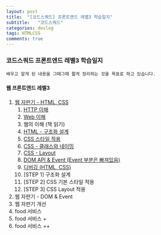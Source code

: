 ```yaml
---
layout: post
title:  "[코드스쿼드] 프론트엔드 레벨3 학습일지"
subtitle:   "코드스쿼드"
categories: devlog
tags: HTMLCSS
comments: true
---
```


### 코드스쿼드 프론트엔드 레벨3 학습일지

```
배우고 알게 된 내용을 그때그때 짧게 정리하는 것을 목표로 하고 있습니다.
```

#### 웹 프론트엔드 레벨3

1. [웹 자판기 - HTML, CSS](https://antaehyeon.github.io/tag/devlog-html-css/)
   1. [HTTP 이해](https://antaehyeon.github.io/devlog/2018/07/04/%EC%BD%94%EB%93%9C%EC%8A%A4%EC%BF%BC%EB%93%9C-%ED%94%84%EB%A1%A0%ED%8A%B8%EC%97%94%EB%93%9C-Lv3-HTTP-%EC%9D%B4%ED%95%B4/)
   2. [Web 이해](https://antaehyeon.github.io/devlog/2018/07/05/%EC%BD%94%EB%93%9C%EC%8A%A4%EC%BF%BC%EB%93%9C-%ED%94%84%EB%A1%A0%ED%8A%B8%EC%97%94%EB%93%9C-LV3-Web%EC%9D%98-%EC%9D%B4%ED%95%B4/)
   3. 웹의 이해 (책 읽기)
   4. [HTML - 구조화 설계](https://antaehyeon.github.io/devlog/2018/07/09/%EC%BD%94%EB%93%9C%EC%8A%A4%EC%BF%BC%EB%93%9C-%ED%94%84%EB%A1%A0%ED%8A%B8%EC%97%94%EB%93%9C-Lv3-HTML-%EA%B5%AC%EC%A1%B0%ED%99%94%EC%84%A4%EA%B3%84/)
   5. [CSS 스타일 적용](https://antaehyeon.github.io/devlog/2018/07/05/%EC%BD%94%EB%93%9C%EC%8A%A4%EC%BF%BC%EB%93%9C-%ED%94%84%EB%A1%A0%ED%8A%B8%EC%97%94%EB%93%9C-Lv3-HTML,-CSS%EA%B0%9C%EB%B0%9C%EC%9D%84-%EC%9C%84%ED%95%9C-%ED%95%B5%EC%8B%AC%EA%B0%80%EC%9D%B4%EB%93%9C/)
   6. [CSS - 클래스와 네이밍](https://antaehyeon.github.io/devlog/2018/07/09/%EC%BD%94%EB%93%9C%EC%8A%A4%EC%BF%BC%EB%93%9C-%ED%94%84%EB%A1%A0%ED%8A%B8%EC%97%94%EB%93%9C-Lv3-CSS-%ED%81%B4%EB%9E%98%EC%8A%A4%EC%99%80-%EB%84%A4%EC%9D%B4%EB%B0%8D/)
   7. [CSS - Layout](https://antaehyeon.github.io/devlog/2018/07/09/%EC%BD%94%EB%93%9C%EC%8A%A4%EC%BF%BC%EB%93%9C-%ED%94%84%EB%A1%A0%ED%8A%B8%EC%97%94%EB%93%9C-Lv3-CSS-Layout/)
   8. [DOM API & Event (Event 부분은 빠져있음)](https://antaehyeon.github.io/devlog/2018/07/09/%EC%BD%94%EB%93%9C%EC%8A%A4%EC%BF%BC%EB%93%9C-%ED%94%84%EB%A1%A0%ED%8A%B8%EC%97%94%EB%93%9C-Lv3-DOM-API-&-Event/)
   9. [디버깅 (HTML, CSS)](https://antaehyeon.github.io/devlog/2018/07/10/%EC%BD%94%EB%93%9C%EC%8A%A4%EC%BF%BC%EB%93%9C-%ED%94%84%EB%A1%A0%ED%8A%B8%EC%97%94%EB%93%9C-Lv3-%EB%94%94%EB%B2%84%EA%B9%85(HTML,CSS)/)
   10. [STEP 1] 구조화 설계
   11. [STEP 2] CSS 기본 스타일 적용
   12. [STEP 3] CSS Layout 적용
2. 웹 자판기 - DOM & Event
3. 웹 자판기 개선
4. food 서비스
5. food 서비스 +
6. food 서비스 ++